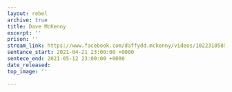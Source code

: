 ```yaml
---
layout: rebel
archive: true
title: Dave McKenny
excerpt: ''
prison: ''
stream_link: https://www.facebook.com/daffydd.mckenny/videos/10223105897209331
sentance_start: 2021-04-21 23:00:00 +0000
sentece_end: 2021-05-12 23:00:00 +0000
date_released: 
top_image: ''

---
```

